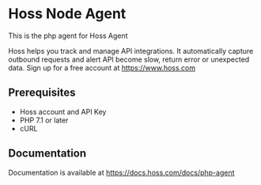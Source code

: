# Hoss Node Agent

This is the php agent for Hoss Agent

Hoss helps you track and manage API integrations. It automatically capture outbound requests and alert API become slow, return error or unexpected data. Sign up for a free account at https://www.hoss.com


## Prerequisites

- Hoss account and API Key
- PHP 7.1 or later
- cURL

## Documentation

Documentation is available at https://docs.hoss.com/docs/php-agent

  